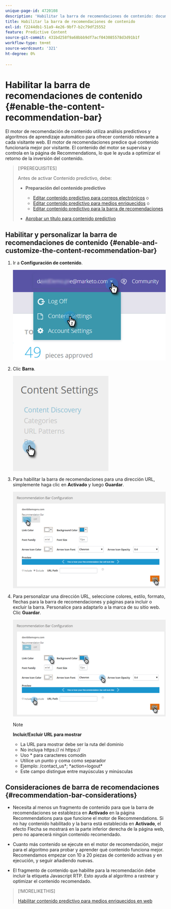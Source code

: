 ```yaml
---
unique-page-id: 4720108
description: 'Habilitar la barra de recomendaciones de contenido: documentos de Marketo, documentación del producto'
title: Habilitar la barra de recomendaciones de contenido
exl-id: f2244db1-51a9-4e26-9bf7-b2c79df25552
feature: Predictive Content
source-git-commit: 431bd258f9a68bbb9df7acf043085578d3d91b1f
workflow-type: tm+mt
source-wordcount: '321'
ht-degree: 0%

---
```


# Habilitar la barra de recomendaciones de contenido {#enable-the-content-recommendation-bar}

El motor de recomendación de contenido utiliza análisis predictivos y algoritmos de aprendizaje automático para ofrecer contenido relevante a cada visitante web. El motor de recomendaciones predice qué contenido funcionaría mejor por visitante. El contenido del motor se supervisa y controla en la página de Recommendations, lo que le ayuda a optimizar el retorno de la inversión del contenido.

>[!PREREQUISITES]
>
>Antes de activar Contenido predictivo, debe:
>
>* **Preparación del contenido predictivo**
>
>   * [Editar contenido predictivo para correos electrónicos](/help/marketo/product-docs/predictive-content/working-with-predictive-content/edit-predictive-content-for-emails.md) o
>   * [Editar contenido predictivo para medios enriquecidos](/help/marketo/product-docs/predictive-content/working-with-predictive-content/edit-predictive-content-for-rich-media.md) o
>   * [Editar contenido predictivo para la barra de recomendaciones](/help/marketo/product-docs/predictive-content/working-with-predictive-content/edit-predictive-content-for-the-recommendation-bar.md)
>
>* [Aprobar un título para contenido predictivo](/help/marketo/product-docs/predictive-content/working-with-all-content/approve-a-title-for-predictive-content.md)

## Habilitar y personalizar la barra de recomendaciones de contenido {#enable-and-customize-the-content-recommendation-bar}

1. Ir a **Configuración de contenido**.

   ![](assets/settings-dropdown-hand.png)

1. Clic **Barra**.

   ![](assets/content-settings-bar-hand.png)

1. Para habilitar la barra de recomendaciones para una dirección URL, simplemente haga clic en **Activado** y luego **Guardar**.

   ![](assets/bar-enable.png)

1. Para personalizar una dirección URL, seleccione colores, estilo, formato, flechas para la barra de recomendaciones y páginas para incluir o excluir la barra. Personalice para adaptarlo a la marca de su sitio web. Clic **Guardar**.

   ![](assets/bar-customize-details-hands.png)

   >[!NOTE]
   >
   >**Incluir/Excluir URL para mostrar**
   >
   >* La URL para mostrar debe ser la ruta del dominio
   >* No incluya https:// ni https://
   >* Uso &#42; para caracteres comodín
   >* Utilice un punto y coma como separador
   >* Ejemplo: /contact_us&#42;; &#42;action=logout&#42;
   >* Este campo distingue entre mayúsculas y minúsculas

## Consideraciones de barra de recomendaciones {#recommendation-bar-considerations}

* Necesita al menos un fragmento de contenido para que la barra de recomendaciones se establezca en **Activado** en la página Recommendations para que funcione el motor de Recommendations. Si no hay contenido habilitado y la barra está establecida en **Activado**, el efecto Flecha se mostrará en la parte inferior derecha de la página web, pero no aparecerá ningún contenido recomendado.

* Cuanto más contenido se ejecute en el motor de recomendación, mejor para el algoritmo para probar y aprender qué contenido funciona mejor. Recomendamos empezar con 10 a 20 piezas de contenido activas y en ejecución, y seguir añadiendo nuevas.
* El fragmento de contenido que habilite para la recomendación debe incluir la etiqueta Javascript RTP. Esto ayuda al algoritmo a rastrear y optimizar el contenido recomendado.

>[!MORELIKETHIS]
>
>[Habilitar contenido predictivo para medios enriquecidos en web](/help/marketo/product-docs/predictive-content/enabling-predictive-content/enable-predictive-content-for-web-rich-media.md)
